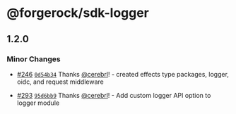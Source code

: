 # @forgerock/sdk-logger

## 1.2.0

### Minor Changes

- [#246](https://github.com/ForgeRock/ping-javascript-sdk/pull/246) [`0d54b34`](https://github.com/ForgeRock/ping-javascript-sdk/commit/0d54b3461443fcf5c5071a08578f2d418f066073) Thanks [@cerebrl](https://github.com/cerebrl)! - created effects type packages, logger, oidc, and request middleware

- [#293](https://github.com/ForgeRock/ping-javascript-sdk/pull/293) [`95d6bb9`](https://github.com/ForgeRock/ping-javascript-sdk/commit/95d6bb9db24bcbbccf29f415504840c6cc3faff3) Thanks [@cerebrl](https://github.com/cerebrl)! - Add custom logger API option to logger module
